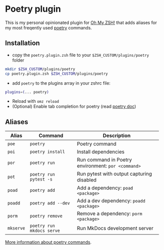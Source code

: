 # Poetry plugin

This is my personal opinionated plugin for [Oh My ZSH!](https://ohmyz.sh) that adds aliases for my most freqently used [poetry](https://python-poetry.org/)  commands. 

## Installation

* copy the `poetry.plugin.zsh` file to your `$ZSH_CUSTOM/plugins/poetry` folder
```zsh
mkdir $ZSH_CUSTOM/plugins/poetry
cp poetry.plugin.zsh $ZSH_CUSTOM/plugins/poetry
```
* add `poetry` to the plugins array in your zshrc file:
```zsh
plugins=(... poetry)
```
* Reload with `omz reload`
* (Optional) Enable tab completion for poetry (read [poetry doc](https://python-poetry.org/docs/1.8/#zsh))


## Aliases
| Alias     | Command                | Description                                        |
|-----------|------------------------|---------------------------------------------------|
| `poe`     | `poetry`              | Poetry command                                     |
| `poi`     | `poetry install`      | Install dependencies                               |
| `por`     | `poetry run`          | Run command in Poetry environment: `por <command>` |
| `pot`     | `poetry run pytest -s` | Run pytest with output capturing disabled         |
| `poad`    | `poetry add`          | Add a dependency: `poad <package>`                |
| `poadd`   | `poetry add --dev`    | Add a dev dependency: `poadd <package>`           |
| `porm`    | `poetry remove`       | Remove a dependency: `porm <package>`             |
| `mkserve` | `poetry run mkdocs serve` | Run MkDocs development server                 |

[More information about poetry commands](https://python-poetry.org/docs/cli/).
